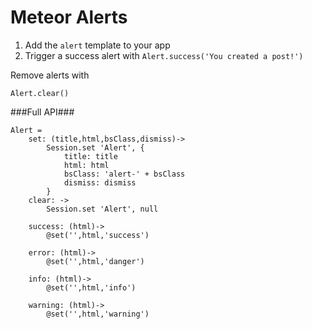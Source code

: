 # Meteor Alerts #

1. Add the `alert` template to your app
2. Trigger a success alert with `Alert.success('You created a post!')`

Remove alerts with 

`Alert.clear()`

###Full API###

```
Alert = 
	set: (title,html,bsClass,dismiss)->
		Session.set 'Alert', {
			title: title
			html: html
			bsClass: 'alert-' + bsClass
			dismiss: dismiss
		}
	clear: ->
		Session.set 'Alert', null

	success: (html)->
		@set('',html,'success')

	error: (html)->
		@set('',html,'danger')

	info: (html)->
		@set('',html,'info')

	warning: (html)->
		@set('',html,'warning')
```

